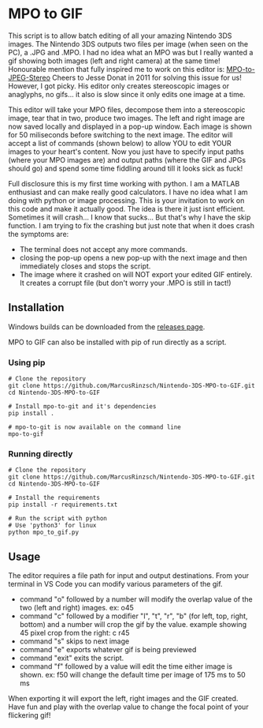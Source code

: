 # MPO to GIF

This script is to allow batch editing of all your amazing Nintendo 3DS images.
The Nintendo 3DS outputs two files per image (when seen on the PC), a .JPG and .MPO. I had no idea what an MPO was but I really wanted a gif showing both images (left and right camera) at the same time!
Honourable mention that fully inspired me to work on this editor is: [MPO-to-JPEG-Stereo](https://donatstudios.com/MPO-to-JPEG-Stereo)
Cheers to Jesse Donat in 2011 for solving this issue for us! However, I got picky. His editor only creates stereoscopic images or anaglyphs, no gifs... it also is slow since it only edits one image at a time.

This editor will take your MPO files, decompose them into a stereoscopic image, tear that in two, produce two images. The left and right image are now saved locally and displayed in a pop-up window. Each image is shown for 50 miliseconds before switching to the next image.
The editor will accept a list of commands (shown below) to allow YOU to edit YOUR images to your heart's content. Now you just have to specify input paths (where your MPO images are) and output paths (where the GIF and JPGs should go) and spend some time fiddling around till it looks sick as fuck!

Full disclosure this is my first time working with python. I am a MATLAB enthusiast and can make really good calculators. I have no idea what I am doing with python or image processing. This is your invitation to work on this code and make it actually good. The idea is there it just isnt efficient.
Sometimes it will crash... I know that sucks... But that's why I have the skip function. I am trying to fix the crashing but just note that when it does crash the symptoms are:

- The terminal does not accept any more commands.
- closing the pop-up opens a new pop-up with the next image and then immediately closes and stops the script.
- The image where it crashed on will NOT export your edited GIF entirely. It creates a corrupt file (but don't worry your .MPO is still in tact!)

## Installation

Windows builds can be downloaded from the [releases page](https://github.com/MarcusRinzsch/Nintendo-3DS-MPO-to-GIF/releases).

MPO to GIF can also be installed with pip of run directly as a script.

### Using pip

```shell
# Clone the repository
git clone https://github.com/MarcusRinzsch/Nintendo-3DS-MPO-to-GIF.git
cd Nintendo-3DS-MPO-to-GIF

# Install mpo-to-git and it's dependencies
pip install .

# mpo-to-git is now available on the command line
mpo-to-gif
```

### Running directly

```shell
# Clone the repository
git clone https://github.com/MarcusRinzsch/Nintendo-3DS-MPO-to-GIF.git
cd Nintendo-3DS-MPO-to-GIF

# Install the requirements
pip install -r requirements.txt

# Run the script with python
# Use 'python3' for linux
python mpo_to_gif.py
```

## Usage

The editor requires a file path for input and output destinations.
From your terminal in VS Code you can modify various parameters of the gif.

- command "o" followed by a number will modify the overlap value of the two (left and right) images. ex: o45
- command "c" followed by a modifier "l", "t", "r", "b" (for left, top, right, bottom) and a number will crop the gif by the value. example showing 45 pixel crop from the right: c r45
- command "s" skips to next image
- command "e" exports whatever gif is being previewed
- command "exit" exits the script.
- command "f" followed by a value will edit the time either image is shown. ex: f50 will change the default time per image of 175 ms to 50 ms

When exporting it will export the left, right images and the GIF created. Have fun and play with the overlap value to change the focal point of your flickering gif!
